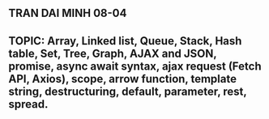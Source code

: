 ## TRAN DAI MINH 08-04

## TOPIC: Array, Linked list, Queue, Stack, Hash table, Set, Tree, Graph, AJAX and JSON, promise, async await syntax, ajax request (Fetch API, Axios), scope, arrow function, template string, destructuring, default, parameter, rest, spread.
